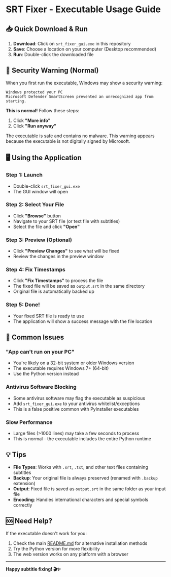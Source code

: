 # SRT Fixer - Executable Usage Guide

## 📥 Quick Download & Run

1. **Download**: Click on `srt_fixer_gui.exe` in this repository
2. **Save**: Choose a location on your computer (Desktop recommended)
3. **Run**: Double-click the downloaded file

## 🚨 Security Warning (Normal)

When you first run the executable, Windows may show a security warning:

```
Windows protected your PC
Microsoft Defender SmartScreen prevented an unrecognized app from starting.
```

**This is normal!** Follow these steps:
1. Click **"More info"**
2. Click **"Run anyway"**

The executable is safe and contains no malware. This warning appears because the executable is not digitally signed by Microsoft.

## 🖥️ Using the Application

### Step 1: Launch
- Double-click `srt_fixer_gui.exe`
- The GUI window will open

### Step 2: Select Your File
- Click **"Browse"** button
- Navigate to your SRT file (or text file with subtitles)
- Select the file and click **"Open"**

### Step 3: Preview (Optional)
- Click **"Preview Changes"** to see what will be fixed
- Review the changes in the preview window

### Step 4: Fix Timestamps
- Click **"Fix Timestamps"** to process the file
- The fixed file will be saved as `output.srt` in the same directory
- Original file is automatically backed up

### Step 5: Done!
- Your fixed SRT file is ready to use
- The application will show a success message with the file location

## 🔧 Common Issues

### "App can't run on your PC"
- You're likely on a 32-bit system or older Windows version
- The executable requires Windows 7+ (64-bit)
- Use the Python version instead

### Antivirus Software Blocking
- Some antivirus software may flag the executable as suspicious
- Add `srt_fixer_gui.exe` to your antivirus whitelist/exceptions
- This is a false positive common with PyInstaller executables

### Slow Performance
- Large files (>1000 lines) may take a few seconds to process
- This is normal - the executable includes the entire Python runtime

## 💡 Tips

- **File Types**: Works with `.srt`, `.txt`, and other text files containing subtitles
- **Backup**: Your original file is always preserved (renamed with `.backup` extension)
- **Output**: Fixed file is saved as `output.srt` in the same folder as your input file
- **Encoding**: Handles international characters and special symbols correctly

## 🆘 Need Help?

If the executable doesn't work for you:
1. Check the main [README.md](README.md) for alternative installation methods
2. Try the Python version for more flexibility
3. The web version works on any platform with a browser

---

**Happy subtitle fixing! 🎬✨**
